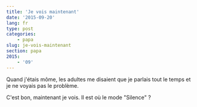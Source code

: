 ```yaml
---
title: 'Je vois maintenant'
date: '2015-09-20'
lang: fr
type: post
categories:
    - papa
slug: je-vois-maintenant
section: papa
2015:
    - '09'
---
```


Quand j'étais môme, les adultes me disaient que je parlais tout le temps et je ne voyais pas le problème.

C'est bon, maintenant je vois. Il est où le mode "Silence" ?